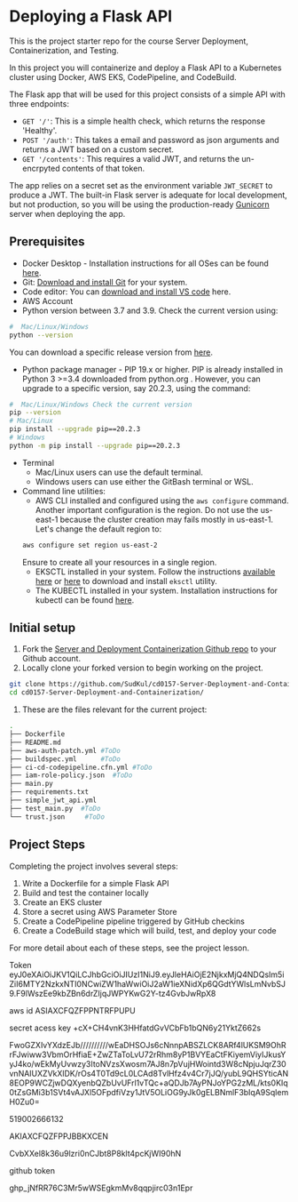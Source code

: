 # Deploying a Flask API

This is the project starter repo for the course Server Deployment, Containerization, and Testing.

In this project you will containerize and deploy a Flask API to a Kubernetes cluster using Docker, AWS EKS, CodePipeline, and CodeBuild.

The Flask app that will be used for this project consists of a simple API with three endpoints:

- `GET '/'`: This is a simple health check, which returns the response 'Healthy'. 
- `POST '/auth'`: This takes a email and password as json arguments and returns a JWT based on a custom secret.
- `GET '/contents'`: This requires a valid JWT, and returns the un-encrpyted contents of that token. 

The app relies on a secret set as the environment variable `JWT_SECRET` to produce a JWT. The built-in Flask server is adequate for local development, but not production, so you will be using the production-ready [Gunicorn](https://gunicorn.org/) server when deploying the app.



## Prerequisites

* Docker Desktop - Installation instructions for all OSes can be found <a href="https://docs.docker.com/install/" target="_blank">here</a>.
* Git: <a href="https://git-scm.com/downloads" target="_blank">Download and install Git</a> for your system. 
* Code editor: You can <a href="https://code.visualstudio.com/download" target="_blank">download and install VS code</a> here.
* AWS Account
* Python version between 3.7 and 3.9. Check the current version using:
```bash
#  Mac/Linux/Windows 
python --version
```
You can download a specific release version from <a href="https://www.python.org/downloads/" target="_blank">here</a>.

* Python package manager - PIP 19.x or higher. PIP is already installed in Python 3 >=3.4 downloaded from python.org . However, you can upgrade to a specific version, say 20.2.3, using the command:
```bash
#  Mac/Linux/Windows Check the current version
pip --version
# Mac/Linux
pip install --upgrade pip==20.2.3
# Windows
python -m pip install --upgrade pip==20.2.3
```
* Terminal
   * Mac/Linux users can use the default terminal.
   * Windows users can use either the GitBash terminal or WSL. 
* Command line utilities:
  * AWS CLI installed and configured using the `aws configure` command. Another important configuration is the region. Do not use the us-east-1 because the cluster creation may fails mostly in us-east-1. Let's change the default region to:
  ```bash
  aws configure set region us-east-2  
  ```
  Ensure to create all your resources in a single region. 
  * EKSCTL installed in your system. Follow the instructions [available here](https://docs.aws.amazon.com/eks/latest/userguide/eksctl.html#installing-eksctl) or <a href="https://eksctl.io/introduction/#installation" target="_blank">here</a> to download and install `eksctl` utility. 
  * The KUBECTL installed in your system. Installation instructions for kubectl can be found <a href="https://kubernetes.io/docs/tasks/tools/install-kubectl/" target="_blank">here</a>. 


## Initial setup

1. Fork the <a href="https://github.com/udacity/cd0157-Server-Deployment-and-Containerization" target="_blank">Server and Deployment Containerization Github repo</a> to your Github account.
1. Locally clone your forked version to begin working on the project.
```bash
git clone https://github.com/SudKul/cd0157-Server-Deployment-and-Containerization.git
cd cd0157-Server-Deployment-and-Containerization/
```
1. These are the files relevant for the current project:
```bash
.
├── Dockerfile 
├── README.md
├── aws-auth-patch.yml #ToDo
├── buildspec.yml      #ToDo
├── ci-cd-codepipeline.cfn.yml #ToDo
├── iam-role-policy.json  #ToDo
├── main.py
├── requirements.txt
├── simple_jwt_api.yml
├── test_main.py  #ToDo
└── trust.json     #ToDo 
```

     
## Project Steps

Completing the project involves several steps:

1. Write a Dockerfile for a simple Flask API
2. Build and test the container locally
3. Create an EKS cluster
4. Store a secret using AWS Parameter Store
5. Create a CodePipeline pipeline triggered by GitHub checkins
6. Create a CodeBuild stage which will build, test, and deploy your code

For more detail about each of these steps, see the project lesson.


Token
eyJ0eXAiOiJKV1QiLCJhbGciOiJIUzI1NiJ9.eyJleHAiOjE2NjkxMjQ4NDQsIm5iZiI6MTY2NzkxNTI0NCwiZW1haWwiOiJ2aW1ieXNidXp6QGdtYWlsLmNvbSJ9.F9lWszEe9kbZBn6drZIjqJWPYKwG2Y-tz4GvbJwRpX8

aws id
ASIAXCFQZFPPNTRFPUPU

secret acess key
+cX+CH4vnK3HHfatdGvVCbFb1bQN6y21YktZ662s


FwoGZXIvYXdzEJb//////////wEaDHSOJs6cNnnpABSZLCK8ARf4lUKSM9OhRrFJwiww3VbmOrHfiaE+ZwZTaToLvU72rRhm8yP1BVYEaCtFKiyemViyIJkusYyJ4ko/wEkMyUvwzy3ItoNVzsXwosm7AJ8n7pVujHWointd3W8cNpjuJqrZ30vnNAIUXZVkXlDK/rOs4T0Td9cL0LCAd8TvlHfz4v4Cr7jJQ/yubL9QHSYticAN8EOP9WCZjwDQXyenbQZbUvUFrl1vTQc+aQDJb7AyPNJoYPG2zML/kts0KIq0tZsGMi3b1SVt4vAJXl5OFpdfiVzy1JtV5OLiOG9yJk0gELBNmlF3bIqA9SqlemH0Zu0=

519002666132


AKIAXCFQZFPPJBBKXCEN

CvbXXel8k36u9lzri0nCJbt8P8klt4pcKjWI90hN

github token

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